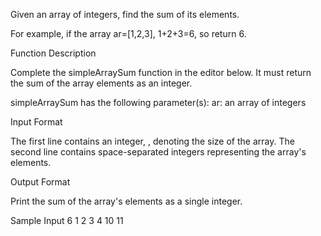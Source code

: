 Given an array of integers, find the sum of its elements.

For example, if the array ar=[1,2,3], 1+2+3=6, so return 6.

Function Description

Complete the simpleArraySum function in the editor below. It must return the sum of the array elements as an integer.

simpleArraySum has the following parameter(s):
ar: an array of integers

Input Format

The first line contains an integer, , denoting the size of the array.
The second line contains  space-separated integers representing the array's elements.

Output Format

Print the sum of the array's elements as a single integer.

Sample Input
6
1 2 3 4 10 11